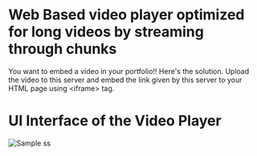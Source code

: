 # Web Based video player optimized for long videos by streaming through chunks
You want to embed a video in your portfolio!! Here's the solution. Upload the video to this server and embed the link given by this server to your HTML page using &lt;iframe> tag.

# UI Interface of the Video Player
![Sample ss](https://github.com/Chaitanyaprasad60/Video-Streaming-Node/assets/49819086/3490a55b-7652-4a5e-91db-0d0bb789dee7)

